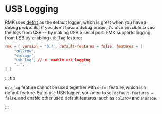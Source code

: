 # USB Logging

RMK uses [defmt](https://defmt.ferrous-systems.com) as the default logger, which is great when you have a debug probe. But if you don't have a debug probe, it's also possible to see the logs from USB -- by making USB a serial port. RMK supports logging from USB by enabling `usb_log` feature:

```toml
rmk = { version = "0.7", default-features = false, features = [
    "col2row", 
    "storage",
    "usb_log", // <- enable usb logging
    "..",
] }
```

::: tip

`usb_log` feature cannot be used together with `defmt` feature, which is a default feature. So to use USB logger, you need to set `default-features = false`, and enable other used default features, such as `col2row` and `storage`.

:::